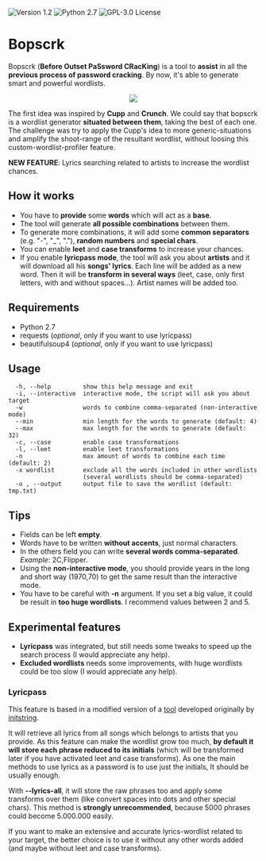 ![Version 1.2](http://img.shields.io/badge/version-v1.2-orange.svg)
![Python 2.7](http://img.shields.io/badge/python-2.7-blue.svg)
![GPL-3.0 License](http://img.shields.io/badge/license-GPL%20License-brightgreen.svg)

# Bopscrk
Bopscrk (**Before Outset PaSsword CRacKing**) is a tool to **assist** in all the **previous process of password cracking**. By now, it's able to generate smart and powerful wordlists.
  
  
<p align="center"><img src="https://github.com/R3nt0n/bopscrk/blob/master/img/example.gif" /></p>
  

The first idea was inspired by **Cupp** and **Crunch**. We could say that bopscrk is a wordlist generator **situated between them**, taking the best of each one. The challenge was try to apply the Cupp's idea to more generic-situations and amplify the shoot-range of the resultant wordlist, without loosing this custom-wordlist-profiler feature.

**NEW FEATURE**: Lyrics searching related to artists to increase the wordlist chances. 


## How it works
* You have to **provide** some **words** which will act as a **base**.
* The tool will generate **all possible combinations** between them.
* To generate more combinations, it will add some **common separators** (e.g. "-", "_", "."), **random numbers** and **special chars**.
* You can enable **leet** and **case transforms** to increase your chances.
* If you enable **lyricpass mode**, the tool will ask you about **artists** and it will download all his **songs' lyrics**. Each line will be added as a new word. Then it will be **transform in several ways** (leet, case, only first letters, with and without spaces...). Artist names will be added too. 
 

## Requirements
* Python 2.7
* requests (*optional*, only if you want to use lyricpass)
* beautifulsoup4 (*optional*, only if you want to use lyricpass)

## Usage
```
  -h, --help         show this help message and exit  
  -i, --interactive  interactive mode, the script will ask you about target  
  -w                 words to combine comma-separated (non-interactive mode)  
  --min              min length for the words to generate (default: 4)  
  --max              max length for the words to generate (default: 32)  
  -c, --case         enable case transformations  
  -l, --leet         enable leet transformations  
  -n                 max amount of words to combine each time (default: 2)  
  -x wordlist        exclude all the words included in other wordlists  
                     (several wordlists should be comma-separated)  
  -o , --output      output file to save the wordlist (default: tmp.txt)  

```
 

## Tips
* Fields can be left **empty**.
* Words have to be written **without accents**, just normal characters.
* In the others field you can write **several words comma-separated**. *Example*: 2C,Flipper.
* Using the **non-interactive mode**, you should provide years in the long and short way (1970,70) to get the same result than the interactive mode.
* You have to be careful with **-n** argument. If you set a big value, it could be result in **too huge wordlists**. I recommend values between 2 and 5.


## Experimental features
* **Lyricpass** was integrated, but still needs some tweaks to speed up the search process (I would appreciate any help).
* **Excluded wordlists** needs some improvements, with huge wordlists could be too slow (I would appreciate any help).


### Lyricpass 
This feature is based in a modified version of a [tool](https://github.com/initstring/lyricpass) developed originally by [initstring](https://github.com/initstring/).

It will retrieve all lyrics from all songs which belongs to artists that you provide. As this feature can make the wordlist grow too much, **by default it will store each phrase reduced to its initials** (which will be transformed later if you have activated leet and case transforms). As one the main methods to use lyrics as a password is to use just the initials, It should be usually enough.

With **--lyrics-all**, it will store the raw phrases too and apply some transforms over them (like convert spaces into dots and other special chars). This method is **strongly unrecommended**, because 5000 phrases could become 5.000.000 easily.

If you want to make an extensive and accurate lyrics-wordlist related to your target, the better choice is to use it without any other words added (and maybe without leet and case transforms). 
